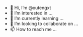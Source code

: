 - 👋 Hi, I’m @xutengxt
- 👀 I’m interested in ...
- 🌱 I’m currently learning ...
- 💞️ I’m looking to collaborate on ...
- 📫 How to reach me ...

<!---
xutengxt/xutengxt is a ✨ special ✨ repository because its `README.md` (this file) appears on your GitHub profile.
You can click the Preview link to take a look at your changes.
--->
